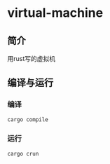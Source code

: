 # virtual-machine

## 简介
用rust写的虚拟机

## 编译与运行

### 编译
```sh
cargo compile
```

### 运行
```sh
cargo crun
```
